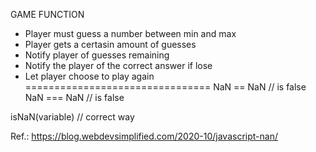 GAME FUNCTION
 - Player must guess a number between min and max
 - Player gets a certasin amount of guesses
 - Notify player of guesses remaining
 - Notify the player of the correct answer if lose
 - Let player choose to play again
================================
 NaN == NaN // is false
 NaN === NaN // is false

isNaN(variable) // correct way 

 Ref.: https://blog.webdevsimplified.com/2020-10/javascript-nan/